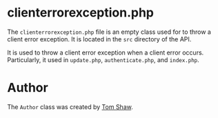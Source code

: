 # clienterrorexception.php

The `clienterrorexception.php` file is an empty class used for to throw a client error exception. It is located in the `src` directory of the API.

It is used to throw a client error exception when a client error occurs. Particularly, it used in `update.php`, `authenticate.php`, and `index.php`.

# Author

The `Author` class was created by [Tom Shaw](https://github.com/tomshaw650).
